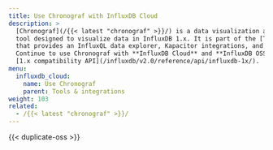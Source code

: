 ```yaml
---
title: Use Chronograf with InfluxDB Cloud
description: >
  [Chronograf](/{{< latest "chronograf" >}}/) is a data visualization and dashboarding
  tool designed to visualize data in InfluxDB 1.x. It is part of the [TICKstack](/platform/)
  that provides an InfluxQL data explorer, Kapacitor integrations, and more.
  Continue to use Chronograf with **InfluxDB Cloud** and **InfluxDB OSS 2.0** and the
  [1.x compatibility API](/influxdb/v2.0/reference/api/influxdb-1x/).
menu:
  influxdb_cloud:
    name: Use Chronograf
    parent: Tools & integrations
weight: 103
related:
  - /{{< latest "chronograf" >}}/
---
```


{{< duplicate-oss >}}
